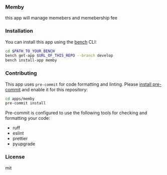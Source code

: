 ### Memby

this app will manage memebers and memebership fee

### Installation

You can install this app using the [bench](https://github.com/frappe/bench) CLI:

```bash
cd $PATH_TO_YOUR_BENCH
bench get-app $URL_OF_THIS_REPO --branch develop
bench install-app memby
```

### Contributing

This app uses `pre-commit` for code formatting and linting. Please [install pre-commit](https://pre-commit.com/#installation) and enable it for this repository:

```bash
cd apps/memby
pre-commit install
```

Pre-commit is configured to use the following tools for checking and formatting your code:

- ruff
- eslint
- prettier
- pyupgrade

### License

mit
